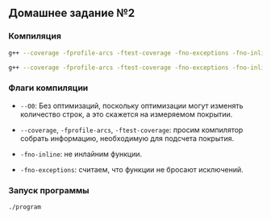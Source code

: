## Домашнее задание №2


### Компиляция
```bash
g++ --coverage -fprofile-arcs -ftest-coverage -fno-exceptions -fno-inline -O0 main.cpp aho_corasick.cpp  -c main.o -lgcov

g++ --coverage -fprofile-arcs -ftest-coverage -fno-exceptions -fno-inline -O0 main.o aho_corasick.o -o program -lgcov
```

### Флаги компиляции

- `--O0`: Без оптимизаций, поскольку оптимизации могут изменять количество строк, а это скажется на измеряемом покрытии.

- `--coverage`, `-fprofile-arcs`, `-ftest-coverage`: просим компилятор собрать информацию, необходимую для подсчета покрытия.

- `-fno-inline`: не инлайним функции.

- `-fno-exceptions`: считаем, что функции не бросают исключений.

### Запуск программы
```bash
./program
```